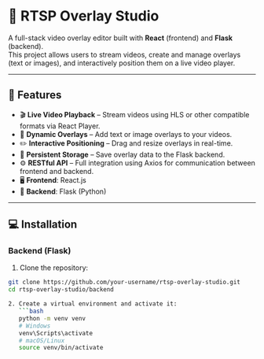 # 🎥 RTSP Overlay Studio

A full-stack video overlay editor built with **React** (frontend) and **Flask** (backend).  
This project allows users to stream videos, create and manage overlays (text or images), and interactively position them on a live video player.

---

## 🚀 Features

- 🎬 **Live Video Playback** – Stream videos using HLS or other compatible formats via React Player.  
- 🧩 **Dynamic Overlays** – Add text or image overlays to your videos.  
- ✏️ **Interactive Positioning** – Drag and resize overlays in real-time.  
- 💾 **Persistent Storage** – Save overlay data to the Flask backend.  
- ⚙️ **RESTful API** – Full integration using Axios for communication between frontend and backend.  
- 🖥️ **Frontend**: React.js  
- 🧠 **Backend**: Flask (Python)  

---

## 💻 Installation

### Backend (Flask)

1. Clone the repository:

```bash
git clone https://github.com/your-username/rtsp-overlay-studio.git
cd rtsp-overlay-studio/backend

2. Create a virtual environment and activate it:  
   ```bash
   python -m venv venv
   # Windows
   venv\Scripts\activate
   # macOS/Linux
   source venv/bin/activate
